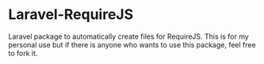 Laravel-RequireJS
=================

Laravel package to automatically create files for RequireJS. This is for my personal use but if there is anyone who wants to use this package, feel free to fork it.
